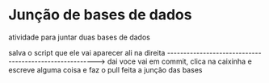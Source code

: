 # Junção de bases de dados
atividade para juntar duas bases de dados

salva o script que ele vai aparecer ali na direita -------------------------------------------------------->
dai voce vai em commit, clica na caixinha e escreve alguma coisa e faz o pull
feita a junção das bases
